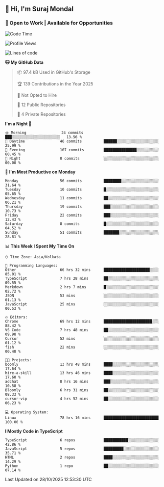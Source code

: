 ## 👋 Hi, I'm Suraj Mondal
### 🚀 Open to Work | Available for Opportunities

<!--START_SECTION:waka-->
![Code Time](http://img.shields.io/badge/Code%20Time-182%20hrs%2018%20mins-blue)

![Profile Views](http://img.shields.io/badge/Profile%20Views-1-blue)

![Lines of code](https://img.shields.io/badge/From%20Hello%20World%20I%27ve%20Written-164.6%20thousand%20lines%20of%20code-blue)

**🐱 My GitHub Data** 

> 📦 97.4 kB Used in GitHub's Storage 
 > 
> 🏆 139 Contributions in the Year 2025
 > 
> 🚫 Not Opted to Hire
 > 
> 📜 12 Public Repositories 
 > 
> 🔑 4 Private Repositories 
 > 
**I'm a Night 🦉** 

```text
🌞 Morning                24 commits          ███░░░░░░░░░░░░░░░░░░░░░░   13.56 % 
🌆 Daytime                46 commits          ██████░░░░░░░░░░░░░░░░░░░   25.99 % 
🌃 Evening                107 commits         ███████████████░░░░░░░░░░   60.45 % 
🌙 Night                  0 commits           ░░░░░░░░░░░░░░░░░░░░░░░░░   00.00 % 
```
📅 **I'm Most Productive on Monday** 

```text
Monday                   56 commits          ████████░░░░░░░░░░░░░░░░░   31.64 % 
Tuesday                  10 commits          █░░░░░░░░░░░░░░░░░░░░░░░░   05.65 % 
Wednesday                11 commits          ██░░░░░░░░░░░░░░░░░░░░░░░   06.21 % 
Thursday                 19 commits          ███░░░░░░░░░░░░░░░░░░░░░░   10.73 % 
Friday                   22 commits          ███░░░░░░░░░░░░░░░░░░░░░░   12.43 % 
Saturday                 8 commits           █░░░░░░░░░░░░░░░░░░░░░░░░   04.52 % 
Sunday                   51 commits          ███████░░░░░░░░░░░░░░░░░░   28.81 % 
```


📊 **This Week I Spent My Time On** 

```text
🕑︎ Time Zone: Asia/Kolkata

💬 Programming Languages: 
Other                    66 hrs 32 mins      █████████████████████░░░░   85.01 % 
TypeScript               7 hrs 28 mins       ██░░░░░░░░░░░░░░░░░░░░░░░   09.55 % 
Markdown                 2 hrs 7 mins        █░░░░░░░░░░░░░░░░░░░░░░░░   02.72 % 
JSON                     53 mins             ░░░░░░░░░░░░░░░░░░░░░░░░░   01.13 % 
JavaScript               25 mins             ░░░░░░░░░░░░░░░░░░░░░░░░░   00.53 % 

🔥 Editors: 
Chrome                   69 hrs 12 mins      ██████████████████████░░░   88.42 % 
VS Code                  7 hrs 48 mins       ██░░░░░░░░░░░░░░░░░░░░░░░   09.98 % 
Cursor                   52 mins             ░░░░░░░░░░░░░░░░░░░░░░░░░   01.12 % 
fish                     22 mins             ░░░░░░░░░░░░░░░░░░░░░░░░░   00.48 % 

🐱‍💻 Projects: 
boomly                   13 hrs 48 mins      ████░░░░░░░░░░░░░░░░░░░░░   17.64 % 
hire-a-skill             13 hrs 46 mins      ████░░░░░░░░░░░░░░░░░░░░░   17.60 % 
adchat                   8 hrs 16 mins       ███░░░░░░░░░░░░░░░░░░░░░░   10.58 % 
Bloomly                  6 hrs 31 mins       ██░░░░░░░░░░░░░░░░░░░░░░░   08.33 % 
cursor-vip               4 hrs 52 mins       ██░░░░░░░░░░░░░░░░░░░░░░░   06.23 % 

💻 Operating System: 
Linux                    78 hrs 16 mins      █████████████████████████   100.00 % 
```

**I Mostly Code in TypeScript** 

```text
TypeScript               6 repos             ███████████░░░░░░░░░░░░░░   42.86 % 
JavaScript               5 repos             █████████░░░░░░░░░░░░░░░░   35.71 % 
HTML                     2 repos             ████░░░░░░░░░░░░░░░░░░░░░   14.29 % 
Python                   1 repo              ██░░░░░░░░░░░░░░░░░░░░░░░   07.14 % 
```




 Last Updated on 28/10/2025 12:53:30 UTC
<!--END_SECTION:waka-->
